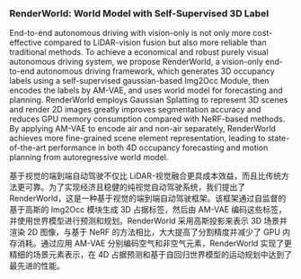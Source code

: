 ### RenderWorld: World Model with Self-Supervised 3D Label

End-to-end autonomous driving with vision-only is not only more cost-effective compared to LiDAR-vision fusion but also more reliable than traditional methods. To achieve a economical and robust purely visual autonomous driving system, we propose RenderWorld, a vision-only end-to-end autonomous driving framework, which generates 3D occupancy labels using a self-supervised gaussian-based Img2Occ Module, then encodes the labels by AM-VAE, and uses world model for forecasting and planning. RenderWorld employs Gaussian Splatting to represent 3D scenes and render 2D images greatly improves segmentation accuracy and reduces GPU memory consumption compared with NeRF-based methods. By applying AM-VAE to encode air and non-air separately, RenderWorld achieves more fine-grained scene element representation, leading to state-of-the-art performance in both 4D occupancy forecasting and motion planning from autoregressive world model.

基于视觉的端到端自动驾驶不仅比 LiDAR-视觉融合更具成本效益，而且比传统方法更可靠。为了实现经济且稳健的纯视觉自动驾驶系统，我们提出了 RenderWorld，这是一种基于视觉的端到端自动驾驶框架。该框架通过自监督的基于高斯的 Img2Occ 模块生成 3D 占据标签，然后由 AM-VAE 编码这些标签，并使用世界模型进行预测和规划。RenderWorld 采用高斯投影来表示 3D 场景并渲染 2D 图像，与基于 NeRF 的方法相比，大大提高了分割精度并减少了 GPU 内存消耗。通过应用 AM-VAE 分别编码空气和非空气元素，RenderWorld 实现了更精细的场景元素表示，在 4D 占据预测和基于自回归世界模型的运动规划中达到了最先进的性能。
